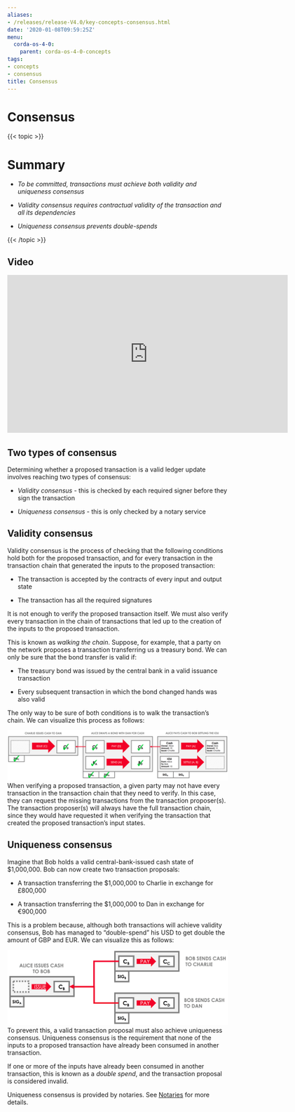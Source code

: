 ```yaml
---
aliases:
- /releases/release-V4.0/key-concepts-consensus.html
date: '2020-01-08T09:59:25Z'
menu:
  corda-os-4-0:
    parent: corda-os-4-0-concepts
tags:
- concepts
- consensus
title: Consensus
---
```



# Consensus


{{< topic >}}
# Summary


* *To be committed, transactions must achieve both validity and uniqueness consensus*


* *Validity consensus requires contractual validity of the transaction and all its dependencies*


* *Uniqueness consensus prevents double-spends*



{{< /topic >}}
## Video

<iframe src="https://player.vimeo.com/video/214138438" width="640" height="360" frameborder="0" webkitallowfullscreen="true" mozallowfullscreen="true" allowfullscreen="true"></iframe>


<p></p>

## Two types of consensus

Determining whether a proposed transaction is a valid ledger update involves reaching two types of consensus:


* *Validity consensus* - this is checked by each required signer before they sign the transaction


* *Uniqueness consensus* - this is only checked by a notary service



## Validity consensus

Validity consensus is the process of checking that the following conditions hold both for the proposed transaction,
                and for every transaction in the transaction chain that generated the inputs to the proposed transaction:


* The transaction is accepted by the contracts of every input and output state


* The transaction has all the required signatures


It is not enough to verify the proposed transaction itself. We must also verify every transaction in the chain of
                transactions that led up to the creation of the inputs to the proposed transaction.

This is known as *walking the chain*. Suppose, for example, that a party on the network proposes a transaction
                transferring us a treasury bond. We can only be sure that the bond transfer is valid if:


* The treasury bond was issued by the central bank in a valid issuance transaction


* Every subsequent transaction in which the bond changed hands was also valid


The only way to be sure of both conditions is to walk the transaction’s chain. We can visualize this process as follows:

![validation consensus](resources/validation-consensus.png "validation consensus")When verifying a proposed transaction, a given party may not have every transaction in the transaction chain that they
                need to verify. In this case, they can request the missing transactions from the transaction proposer(s). The
                transaction proposer(s) will always have the full transaction chain, since they would have requested it when
                verifying the transaction that created the proposed transaction’s input states.


## Uniqueness consensus

Imagine that Bob holds a valid central-bank-issued cash state of $1,000,000. Bob can now create two transaction
                proposals:


* A transaction transferring the $1,000,000 to Charlie in exchange for £800,000


* A transaction transferring the $1,000,000 to Dan in exchange for €900,000


This is a problem because, although both transactions will achieve validity consensus, Bob has managed to
                “double-spend” his USD to get double the amount of GBP and EUR. We can visualize this as follows:

![uniqueness consensus](resources/uniqueness-consensus.png "uniqueness consensus")To prevent this, a valid transaction proposal must also achieve uniqueness consensus. Uniqueness consensus is the
                requirement that none of the inputs to a proposed transaction have already been consumed in another transaction.

If one or more of the inputs have already been consumed in another transaction, this is known as a *double spend*,
                and the transaction proposal is considered invalid.

Uniqueness consensus is provided by notaries. See [Notaries](key-concepts-notaries.md) for more details.


